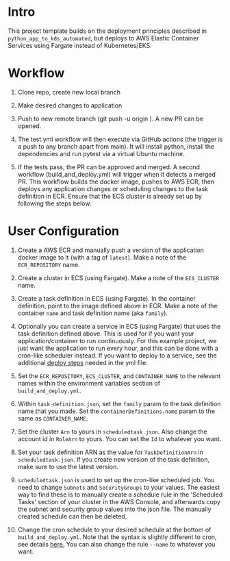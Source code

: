 # Intro

This project template builds on the deployment principles described in `python_app_to_k8s_automated`, but deploys to AWS Elastic Container Services using Fargate instead of Kubernetes/EKS.

# Workflow

1. Clone repo, create new local branch

2. Make desired changes to application

3. Push to new remote branch (git push -u origin <local-branch-name>). A new PR can be opened.

4. The test.yml workflow will then execute via GitHub actions (the trigger is a push to any branch apart from main). It will install python, install the dependencies and run pytest via a virtual Ubuntu machine.

5. If the tests pass, the PR can be approved and merged. A second workflow (build_and_deploy.yml) will trigger when it detects a merged PR. This workflow builds the docker image, pushes to AWS ECR, then deploys any application changes or scheduling changes to the task definition in ECR. Ensure that the ECS cluster is already set up by following the steps below.


# User Configuration

1. Create a AWS ECR and manually push a version of the application docker image to it (with a tag of `latest`). Make a note of the `ECR_REPOSITORY` name.

2. Create a cluster in ECS (using Fargate). Make a note of the `ECS_CLUSTER` name.

3. Create a task definition in ECS (using Fargate). In the container definition, point to the image defined above in ECR. Make a note of the container `name` and task definition name (aka `family`).

4. Optionally you can create a service in ECS (using Fargate) that uses the task definition defined above. This is used for if you want your application/container to run continuously. For this example project, we just want the application to run every hour, and this can be done with a cron-like scheduler instead. 
If you want to deploy to a service, see the additional [deploy steps](https://docs.github.com/en/actions/deployment/deploying-to-your-cloud-provider/deploying-to-amazon-elastic-container-service) needed in the yml file.

5. Set the `ECR_REPOSITORY`, `ECS_CLUSTER`, and `CONTAINER_NAME` to the relevant names within the environment variables section of `build_and_deploy.yml`.

6. Within `task-definition.json`, set the `family` param to the task definition name that you made. Set the `containerDefinitions.name` param to the same as `CONTAINER_NAME`.

7. Set the cluster `Arn` to yours in `scheduledtask.json`. Also change the account id in `RoleArn` to yours. You can set the `Id` to whatever you want.

8. Set your task definition ARN as the value for `TaskDefinitionArn` in `scheduledtask.json`. If you create new version of the task definition, make sure to use the latest version.

9. `scheduledtask.json` is used to set up the cron-like scheduled job. You need to change `Subnets` and `SecurityGroups` to your values. The easiest way to find these is to manually create a schedule rule in the 'Scheduled Tasks' section of your cluster in the AWS Console, and afterwards copy the subnet and security group values into the json file. The manually created schedule can then be deleted.

10. Change the cron schedule to your desired schedule at the bottom of `build_and_deploy.yml`. Note that the syntax is slightly different to cron, see details [here.](https://docs.aws.amazon.com/AmazonCloudWatch/latest/events/ScheduledEvents.html) 
You can also change the rule `--name` to whatever you want.
